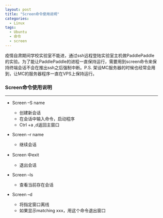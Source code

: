 ```yaml
---
layout: post
title: "Screen命令使用说明"
categories:
  - Linux
tags:
  - Ubuntu
  - 命令
  - screen
---
```

疫情自肃期间学校实验室不能进，通过ssh远程登陆实验室主机做PaddlePaddle的实验。为了能让PaddlePaddle的进程一直保持运行，需要用到screen命令来保持终端会话不会在推出ssh之后强制中断。P.S. 架设MC服务器的时候也经常会用到，让MC的服务器程序一直在VPS上保持运行。

### Screen命令使用说明
---

- Screen –S name 
  - 创建新会话 
  - 在会话中输入命令，启动程序
  - Ctrl +a ,d返回主窗口 

 

- Screen –r name 
  - 继续会话 

 

- Screen 中exit 
  - 退出会话 

 

- Screen –ls 
  - 查看当前存在会话 

 

- Screen –d 
  - 将指定窗口离线 
  - 如果显示matching xxx，用这个命令退出窗口 